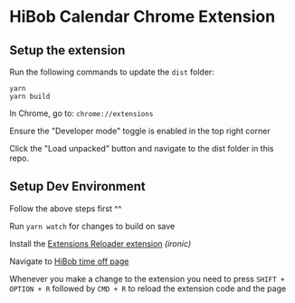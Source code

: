 # HiBob Calendar Chrome Extension

## Setup the extension
Run the following commands to update the `dist` folder:
```
yarn
yarn build
```
In Chrome, go to: `chrome://extensions`

Ensure the "Developer mode" toggle is enabled in the top right corner

Click the "Load unpacked" button and navigate to the dist folder in this repo.

## Setup Dev Environment
Follow the above steps first ^^

Run `yarn watch` for changes to build on save

Install the [Extensions Reloader extension](https://chromewebstore.google.com/detail/extensions-reloader/fimgfedafeadlieiabdeeaodndnlbhid) _(ironic)_

Navigate to [HiBob time off page](https://app.hibob.com/time-off/my-time-off)

Whenever you make a change to the extension you need to press `SHIFT + OPTION + R` followed by `CMD + R` to reload the extension code and the page
